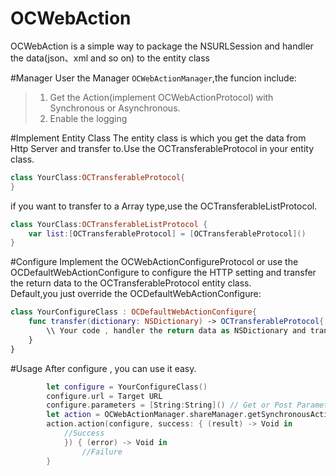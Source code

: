 # OCWebAction

OCWebAction is a simple way to package the NSURLSession and handler the data(json、xml and so on) to the entity class

#Manager
User the Manager `OCWebActionManager`,the funcion include:      
>1. Get the Action(implement OCWebActionProtocol) with Synchronous or Asynchronous.
>2. Enable the logging

#Implement Entity Class
The entity class is which you get the data from Http Server and transfer to.Use the OCTransferableProtocol in your entity class.
```swift
class YourClass:OCTransferableProtocol{
}
```

if you want to transfer to a Array type,use the OCTransferableListProtocol.
```swift
class YourClass:OCTransferableListProtocol {
    var list:[OCTransferableProtocol] = [OCTransferableProtocol]()
}
```

#Configure 
Implement the OCWebActionConfigureProtocol or use the OCDefaultWebActionConfigure to configure the HTTP setting and transfer the return data to the OCTransferableProtocol entity class.      
Default,you just override the OCDefaultWebActionConfigure:
```swift
class YourConfigureClass : OCDefaultWebActionConfigure{
    func transfer(dictionary: NSDictionary) -> OCTransferableProtocol{
        \\ Your code , handler the return data as NSDictionary and tranfer to OCTransferableProtocol entity class
    }
}
```
#Usage
After configure , you can use it easy.
```swift
        let configure = YourConfigureClass()
        configure.url = Target URL
        configure.parameters = [String:String]() // Get or Post Parameters
        let action = OCWebActionManager.shareManager.getSynchronousAction() //if use the asynchronous action, you can user the OCWebActionManager.shareManager.getAsynchronousAction()
        action.action(configure, success: { (result) -> Void in
            //Success 
            }) { (error) -> Void in
                //Failure
        }
```
